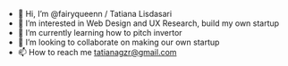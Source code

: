 - 👋 Hi, I’m @fairyqueenn / Tatiana Lisdasari
- 👀 I’m interested in Web Design and UX Research, build my own startup
- 🌱 I’m currently learning how to pitch invertor
- 💞️ I’m looking to collaborate on making our own startup
- 📫 How to reach me tatianagzr@gmail.com

<!---
fairyqueenn/fairyqueenn is a ✨ special ✨ repository because its `README.md` (this file) appears on your GitHub profile.
You can click the Preview link to take a look at your changes.
--->
